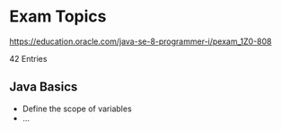 # Exam Topics

https://education.oracle.com/java-se-8-programmer-i/pexam_1Z0-808

42 Entries

## Java Basics

- Define the scope of variables 
- ...